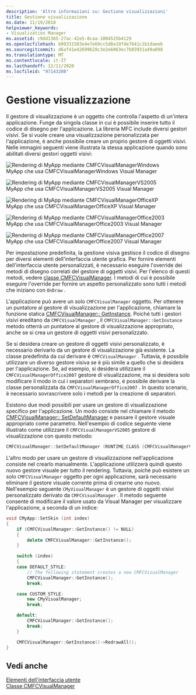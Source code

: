 ```yaml
---
description: 'Altre informazioni su: Gestione visualizzazioni'
title: Gestione visualizzazione
ms.date: 11/19/2018
helpviewer_keywords:
- Visualization Manager
ms.assetid: c9dd1365-27ac-42e5-8caa-1004525b4129
ms.openlocfilehash: b99331503e4e7e69cc5d8a19fde7641c1b1daeeb
ms.sourcegitcommit: d6af41e42699628c3e2e6063ec7b03931a49a098
ms.translationtype: MT
ms.contentlocale: it-IT
ms.lasthandoff: 12/11/2020
ms.locfileid: "97143208"
---
```

# <a name="visualization-manager"></a>Gestione visualizzazione

Il gestore di visualizzazione è un oggetto che controlla l'aspetto di un'intera applicazione. Funge da singola classe in cui è possibile inserire tutto il codice di disegno per l'applicazione. La libreria MFC include diversi gestori visivi. Se si vuole creare una visualizzazione personalizzata per l'applicazione, è anche possibile creare un proprio gestore di oggetti visivi. Nelle immagini seguenti viene illustrata la stessa applicazione quando sono abilitati diversi gestori oggetti visivi:

![Rendering di MyApp mediante CMFCVisualManagerWindows](../mfc/media/vmwindows.png "Rendering di MyApp mediante CMFCVisualManagerWindows") <br/>
MyApp che usa CMFCVisualManagerWindows Visual Manager

![Rendering di MyApp mediante CMFCVisualManagerVS2005](../mfc/media/vmvs2005.png "Rendering di MyApp mediante CMFCVisualManagerVS2005") <br/>
MyApp che usa CMFCVisualManagerVS2005 Visual Manager

![Rendering di MyApp mediante CMFCVisualManagerOfficeXP](../mfc/media/vmofficexp.png "Rendering di MyApp mediante CMFCVisualManagerOfficeXP") <br/>
MyApp che usa CMFCVisualManagerOfficeXP Visual Manager

![Rendering di MyApp mediante CMFCVisualManagerOffice2003](../mfc/media/vmoffice2003.png "Rendering di MyApp mediante CMFCVisualManagerOffice2003") <br/>
MyApp che usa CMFCVisualManagerOffice2003 Visual Manager

![Rendering di MyApp mediante CMFCVisualManagerOffice2007](../mfc/media/msoffice2007.png "Rendering di MyApp mediante CMFCVisualManagerOffice2007") <br/>
MyApp che usa CMFCVisualManagerOffice2007 Visual Manager

Per impostazione predefinita, la gestione visiva gestisce il codice di disegno per diversi elementi dell'interfaccia utente grafica. Per fornire elementi dell'interfaccia utente personalizzati, è necessario eseguire l'override dei metodi di disegno correlati del gestore di oggetti visivi. Per l'elenco di questi metodi, vedere [classe CMFCVisualManager](../mfc/reference/cmfcvisualmanager-class.md). I metodi di cui è possibile eseguire l'override per fornire un aspetto personalizzato sono tutti i metodi che iniziano con `OnDraw` .

L'applicazione può avere un solo `CMFCVisualManager` oggetto. Per ottenere un puntatore al gestore di visualizzazione per l'applicazione, chiamare la funzione statica [CMFCVisualManager:: GetInstance](../mfc/reference/cmfcvisualmanager-class.md#getinstance). Poiché tutti i gestori visivi ereditano da `CMFCVisualManager` , il `CMFCVisualManager::GetInstance` metodo otterrà un puntatore al gestore di visualizzazione appropriato, anche se si crea un gestore di oggetti visivi personalizzato.

Se si desidera creare un gestore di oggetti visivi personalizzato, è necessario derivarlo da un gestore di visualizzazione già esistente. La classe predefinita da cui derivare è `CMFCVisualManager` . Tuttavia, è possibile utilizzare un diverso gestore visiva se è più simile a quello che si desidera per l'applicazione. Se, ad esempio, si desidera utilizzare il `CMFCVisualManagerOffice2007` gestore di visualizzazione, ma si desidera solo modificare il modo in cui i separatori sembrano, è possibile derivare la classe personalizzata da `CMFCVisualManagerOffice2007` . In questo scenario, è necessario sovrascrivere solo i metodi per la creazione di separatori.

Esistono due modi possibili per usare un gestore di visualizzazione specifico per l'applicazione. Un modo consiste nel chiamare il metodo [CMFCVisualManager:: SetDefaultManager](../mfc/reference/cmfcvisualmanager-class.md#setdefaultmanager) e passare il gestore visuale appropriato come parametro. Nell'esempio di codice seguente viene illustrato come utilizzare il `CMFCVisualManagerVS2005` gestore di visualizzazione con questo metodo:

```cpp
CMFCVisualManager::SetDefaultManager (RUNTIME_CLASS (CMFCVisualManagerVS2005));
```

L'altro modo per usare un gestore di visualizzazione nell'applicazione consiste nel crearlo manualmente. L'applicazione utilizzerà quindi questo nuovo gestore visuale per tutto il rendering. Tuttavia, poiché può esistere un solo `CMFCVisualManager` oggetto per ogni applicazione, sarà necessario eliminare il gestore visuale corrente prima di crearne uno nuovo. Nell'esempio seguente `CMyVisualManager` è un gestore di oggetti visivi personalizzato derivato da `CMFCVisualManager` . Il metodo seguente consente di modificare il valore usato da Visual Manager per visualizzare l'applicazione, a seconda di un indice:

```cpp
void CMyApp::SetSkin (int index)
{
    if (CMFCVisualManager::GetInstance() != NULL)
    {
        delete CMFCVisualManager::GetInstance();
    }

    switch (index)
    {
    case DEFAULT_STYLE:
        // The following statement creates a new CMFCVisualManager
        CMFCVisualManager::GetInstance();
        break;

    case CUSTOM_STYLE:
        new CMyVisualManager;
        break;

    default:
        CMFCVisualManager::GetInstance();
        break;
    }

    CMFCVisualManager::GetInstance()->RedrawAll();
}
```

## <a name="see-also"></a>Vedi anche

[Elementi dell'interfaccia utente](../mfc/user-interface-elements-mfc.md)<br/>
[Classe CMFCVisualManager](../mfc/reference/cmfcvisualmanager-class.md)

